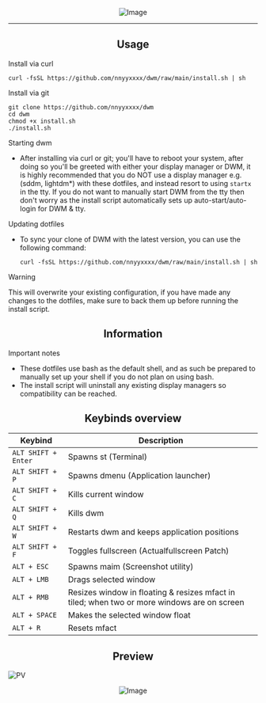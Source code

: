 <p align="center">
  <img src="https://i.imgur.com/ulTXhIp.png" alt="Image">
</p>

<hr>

<div align="center">
  <h2>Usage</h2>
</div>

Install via curl
  ```shell
  curl -fsSL https://github.com/nnyyxxxx/dwm/raw/main/install.sh | sh
  ```

Install via git
  ```shell
  git clone https://github.com/nnyyxxxx/dwm
  cd dwm
  chmod +x install.sh
  ./install.sh
  ```

Starting dwm
- After installing via curl or git; you'll have to reboot your system, after doing so you'll be greeted with either your display manager or DWM, it is highly recommended that you do NOT use a display manager e.g. (sddm, lightdm*) with these dotfiles, and instead resort to using ``startx`` in the tty. If you do not want to manually start DWM from the tty then don't worry as the install script automatically sets up auto-start/auto-login for DWM & tty.

Updating dotfiles
- To sync your clone of DWM with the latest version, you can use the following command:
  ```shell
  curl -fsSL https://github.com/nnyyxxxx/dwm/raw/main/install.sh | sh
  ```
> [!WARNING]  
> This will overwrite your existing configuration, if you have made any changes to the dotfiles, make sure to back them up before running the install script.

<div align="center">
  <h2>Information</h2>
</div>

Important notes
- These dotfiles use bash as the default shell, and as such be prepared to manually set up your shell if you do not plan on using bash.
- The install script will uninstall any existing display managers so compatibility can be reached.

<div align="center">
  <h2>Keybinds overview</h2>
</div>

| Keybind | Description |  
| --- | --- |  
| `ALT SHIFT + Enter` | Spawns st (Terminal) |  
| `ALT SHIFT + P` | Spawns dmenu (Application launcher) |  
| `ALT SHIFT + C` | Kills current window |  
| `ALT SHIFT + Q` | Kills dwm |  
| `ALT SHIFT + W` | Restarts dwm and keeps application positions |
| `ALT SHIFT + F` | Toggles fullscreen (Actualfullscreen Patch) |
| `ALT + ESC` | Spawns maim (Screenshot utility) | 
| `ALT + LMB` | Drags selected window |
| `ALT + RMB` | Resizes window in floating & resizes mfact in tiled; when two or more windows are on screen |
| `ALT + SPACE` | Makes the selected window float |
| `ALT + R` | Resets mfact |

<div align="center">
  <h2>Preview</h2>
</div>

![PV](https://i.imgur.com/YFPjFoq.png)

<p align="center">
  <img src="https://i.imgur.com/IWEAfzW.png" alt="Image">
</p>